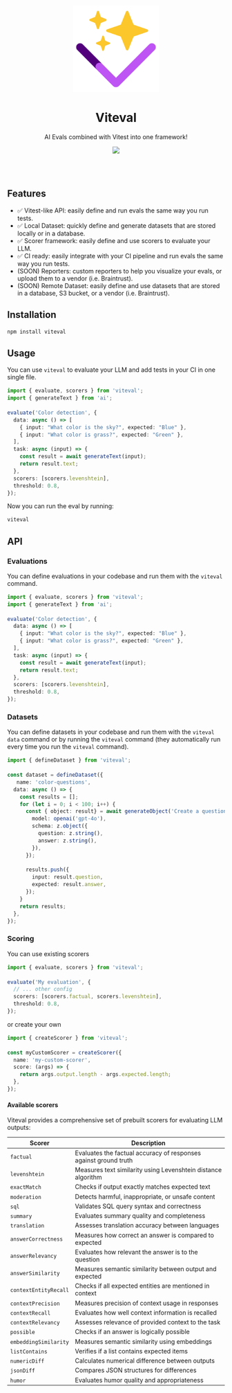 <p align="center">
<a href="https://vitest.dev">
<img src="./assets/viteval-icon.png" height="200">
</a>
</p>

<h1 align="center">
Viteval
</h1>
<p align="center">
AI Evals combined with Vitest into one framework!
<p>
<p align="center">
  <a href="https://www.npmjs.com/package/viteval"><img src="https://img.shields.io/npm/v/viteval?color=BE54F5&label="></a>
<p>

<!-- TODO: add documentation -->
<!-- <p align="center">
 <a href="https://viteval.dev">Documentation</a> | <a href="https://viteval.dev/guide/">Getting Started</a> | <a href="https://viteval.dev/guide/#examples">Examples</a> | <a href="https://viteval.dev/guide/why">Why Viteval?</a>
</p> -->
<br>
<br>

## Features

- ✅ Vitest-like API: easily define and run evals the same way you run tests.
- ✅ Local Dataset: quickly define and generate datasets that are stored locally or in a database.
- ✅ Scorer framework: easily define and use scorers to evaluate your LLM.
- ✅ CI ready: easily integrate with your CI pipeline and run evals the same way you run tests.
- (SOON) Reporters: custom reporters to help you visualize your evals, or upload them to a vendor (i.e. Braintrust).
- (SOON) Remote Dataset: easily define and use datasets that are stored in a database, S3 bucket, or a vendor (i.e. Braintrust).

## Installation

```bash
npm install viteval
```

## Usage

You can use `viteval` to evaluate your LLM and add tests in your CI in one single file.

```ts
import { evaluate, scorers } from 'viteval';
import { generateText } from 'ai';

evaluate('Color detection', {
  data: async () => [
    { input: "What color is the sky?", expected: "Blue" },
    { input: "What color is grass?", expected: "Green" },
  ],
  task: async (input) => {
    const result = await generateText(input);
    return result.text;
  },
  scorers: [scorers.levenshtein],
  threshold: 0.8,
});
```

Now you can run the eval by running:

```bash
viteval
```

## API

### Evaluations

You can define evaluations in your codebase and run them with the `viteval` command.

```ts
import { evaluate, scorers } from 'viteval';
import { generateText } from 'ai';

evaluate('Color detection', {
  data: async () => [
    { input: "What color is the sky?", expected: "Blue" },
    { input: "What color is grass?", expected: "Green" },
  ],
  task: async (input) => {
    const result = await generateText(input);
    return result.text;
  },
  scorers: [scorers.levenshtein],
  threshold: 0.8,
});
```

### Datasets

You can define datasets in your codebase and run them with the `viteval data` command or by running the `viteval` command (they automatically run every time you run the `viteval` command).

```ts
import { defineDataset } from 'viteval';

const dataset = defineDataset({
   name: 'color-questions',
  data: async () => {
    const results = [];
    for (let i = 0; i < 100; i++) {
      const { object: result} = await generateObject('Create a question and answer for the color of objects, such as "What is the color of the sky?" => "The sky is blue."', {
        model: openai('gpt-4o'),
        schema: z.object({
          question: z.string(),
          answer: z.string(),
        }),
      });

      results.push({
        input: result.question,
        expected: result.answer,
      });
    }
    return results;
  },
});
```

### Scoring

You can use existing scorers

```ts
import { evaluate, scorers } from 'viteval';

evaluate('My evaluation', {
  // ... other config
  scorers: [scorers.factual, scorers.levenshtein],
  threshold: 0.8,
});
```

or create your own

```ts
import { createScorer } from 'viteval';

const myCustomScorer = createScorer({
  name: 'my-custom-scorer',
  score: (args) => {
    return args.output.length - args.expected.length;
  },
});
```

#### Available scorers

Viteval provides a comprehensive set of prebuilt scorers for evaluating LLM outputs:

| Scorer | Description |
|--------|-------------|
| `factual` | Evaluates the factual accuracy of responses against ground truth |
| `levenshtein` | Measures text similarity using Levenshtein distance algorithm |
| `exactMatch` | Checks if output exactly matches expected text |
| `moderation` | Detects harmful, inappropriate, or unsafe content |
| `sql` | Validates SQL query syntax and correctness |
| `summary` | Evaluates summary quality and completeness |
| `translation` | Assesses translation accuracy between languages |
| `answerCorrectness` | Measures how correct an answer is compared to expected |
| `answerRelevancy` | Evaluates how relevant the answer is to the question |
| `answerSimilarity` | Measures semantic similarity between output and expected |
| `contextEntityRecall` | Checks if all expected entities are mentioned in context |
| `contextPrecision` | Measures precision of context usage in responses |
| `contextRecall` | Evaluates how well context information is recalled |
| `contextRelevancy` | Assesses relevance of provided context to the task |
| `possible` | Checks if an answer is logically possible |
| `embeddingSimilarity` | Measures semantic similarity using embeddings |
| `listContains` | Verifies if a list contains expected items |
| `numericDiff` | Calculates numerical difference between outputs |
| `jsonDiff` | Compares JSON structures for differences |
| `humor` | Evaluates humor quality and appropriateness |



